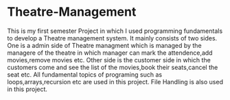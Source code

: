 # Theatre-Management
This is my first semester Project in which I used programming fundamentals to develop a Theatre management system. 
It mainly consists of two sides. One is a admin side of Theatre managment which is managed by the managere of the theatre in which manager can mark the attendence,add movies,remove movies etc.
Other side is the customer side in which the customers come and see the list of the movies,book their seats,cancel the seat etc.
All fundamental topics of programing such as loops,arrays,recursion etc are used in this project.
File Handling is also used in this project.
